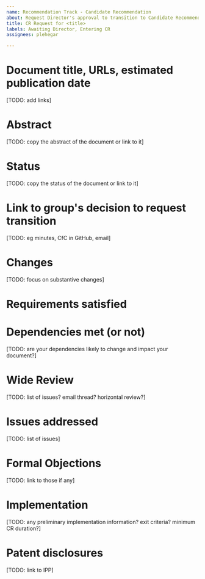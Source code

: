 ```yaml
---
name: Recommendation Track - Candidate Recommendation
about: Request Director's approval to transition to Candidate Recommendation (Working Draft -> Candidate Recommendation)
title: CR Request for <title>
labels: Awaiting Director, Entering CR
assignees: plehegar

---
```


# Document title, URLs, estimated publication date
[TODO: add links]

# Abstract
[TODO: copy the abstract of the document or link to it]

# Status
[TODO: copy the status of the document or link to it]

# Link to group's decision to request transition
[TODO: eg minutes, CfC in GitHub, email]

# Changes
[TODO: focus on substantive changes]

# Requirements satisfied

# Dependencies met (or not)
[TODO: are your dependencies likely to change and impact your document?]

# Wide Review
[TODO: list of issues? email thread? horizontal review?]

# Issues addressed
[TODO: list of issues]

# Formal Objections
[TODO: link to those if any]

# Implementation
[TODO: any preliminary implementation information? exit criteria? minimum CR duration?]

# Patent disclosures
[TODO: link to IPP]
